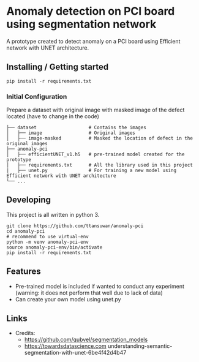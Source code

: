 # Anomaly detection on PCI board using segmentation network
A prototype created to detect anomaly on a PCI board using Efficient network with UNET architecture. 

## Installing / Getting started
```shell
pip install -r requirements.txt
```

### Initial Configuration
Prepare a dataset with original image with masked image of the defect located (have to change in the code)

    ├── dataset                   # Contains the images
    │   ├── image                 # Original images
    │   ├── image-masked          # Masked the location of defect in the original images
    ├── anomaly-pci               
    │   ├── efficientUNET_v1.h5   # pre-trained model created for the prototype
    │   ├── requirements.txt      # All the library used in this project
    |   ├── unet.py               # For training a new model using Efficient network with UNET architecture
    └── ...

## Developing
This project is all written in python 3.
```shell
git clone https://github.com/ttansuwan/anomaly-pci
cd anomaly-pci
# recommend to use virtual-env
python -m venv anomaly-pci-env
source anomaly-pci-env/bin/activate
pip install -r requirements.txt
```
## Features
- Pre-trained model is included if wanted to conduct any experiment (warning: it does not perform that well due to lack of data)
- Can create your own model using unet.py

## Links
- Credits:
    - https://github.com/qubvel/segmentation_models
    - https://towardsdatascience.com understanding-semantic-segmentation-with-unet-6be4f42d4b47